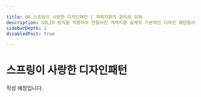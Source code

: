 ```yaml
---

title: 06 스프링이 사랑한 디자인패턴 | 객체지향의 원리와 이해
description: SOLID 원칙을 적용하여 만들어진 객체지향 설계의 기본적인 디자인 패턴들이 무엇이 있는지 알아봅시다.
sidebarDepth: 2
disabledPost: true

---
```


# 스프링이 사랑한 디자인패턴

작성 예정입니다.